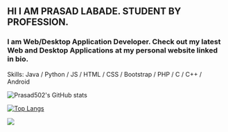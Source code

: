 ## HI I AM PRASAD LABADE. STUDENT BY PROFESSION.


### I am  Web/Desktop Application Developer. Check out my latest Web and Desktop Applications at my personal website linked in bio. 

Skills: Java / Python / JS / HTML / CSS / Bootstrap / PHP / C / C++ / Android


![Prasad502's GitHub stats](https://github-readme-stats.vercel.app/api?username=Prasad502&show_icons=true&theme=radical)

[![Top Langs](https://github-readme-stats.vercel.app/api/top-langs/?username=Prasad502&layout=compact)](https://github.com/Prasad502/github-readme-stats)


![](https://visitor-badge.laobi.icu/badge?page_id=Prasad502.Prasad502)


